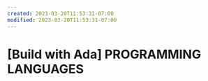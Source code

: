 ```yaml
---
created: 2023-03-20T11:53:31-07:00
modified: 2023-03-20T11:53:31-07:00
---
```


# [Build with Ada] PROGRAMMING LANGUAGES

